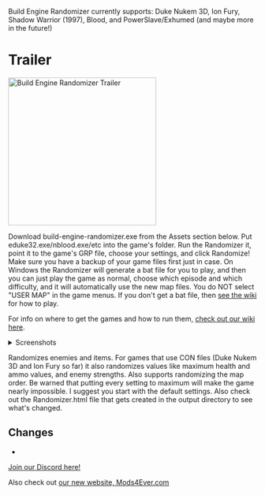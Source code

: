 Build Engine Randomizer currently supports: Duke Nukem 3D, Ion Fury, Shadow Warrior (1997), Blood, and PowerSlave/Exhumed (and maybe more in the future!)

# Trailer

<a href="https://www.youtube.com/watch?v=ARZhfS1SLVE&list=PLZIQTa_kwZhBksj7UzcahPiRaHk87fWch&index=1" target="_blank">
<img src="https://img.youtube.com/vi/ARZhfS1SLVE/0.jpg" alt="Build Engine Randomizer Trailer" height="300"/></a>

Download build-engine-randomizer.exe from the Assets section below. Put eduke32.exe/nblood.exe/etc into the game's folder. Run the Randomizer it, point it to the game's GRP file, choose your settings, and click Randomize! Make sure you have a backup of your game files first just in case. On Windows the Randomizer will generate a bat file for you to play, and then you can just play the game as normal, choose which episode and which difficulty, and it will automatically use the new map files. You do NOT select "USER MAP" in the game menus. If you don't get a bat file, then [see the wiki](https://github.com/Die4Ever/build-engine-randomizer/wiki#how-to-use) for how to play.

For info on where to get the games and how to run them, [check out our wiki here](https://github.com/Die4Ever/build-engine-randomizer/wiki).

<details>
<summary>Screenshots</summary>
<img src="https://user-images.githubusercontent.com/30947252/178213934-88e4ef31-89b5-484e-839a-a50f5f88d00f.png" alt="Damn, I'm lookin' good!" width="700"/>

"Damn, I'm lookin' good!"

<img src="https://user-images.githubusercontent.com/30947252/181628805-30325ff1-79a2-4dd6-a2f5-b969d45e4f96.png" alt="GUI" width="500"/>
</details>

Randomizes enemies and items. For games that use CON files (Duke Nukem 3D and Ion Fury so far) it also randomizes values like maximum health and ammo values, and enemy strengths. Also supports randomizing the map order. Be warned that putting every setting to maximum will make the game nearly impossible. I suggest you start with the default settings. Also check out the Randomizer.html file that gets created in the output directory to see what's changed.

## Changes

*

[Join our Discord here!](https://discord.gg/QwjnYWhKsY)

Also check out [our new website, Mods4Ever.com](https://Mods4Ever.com/)
